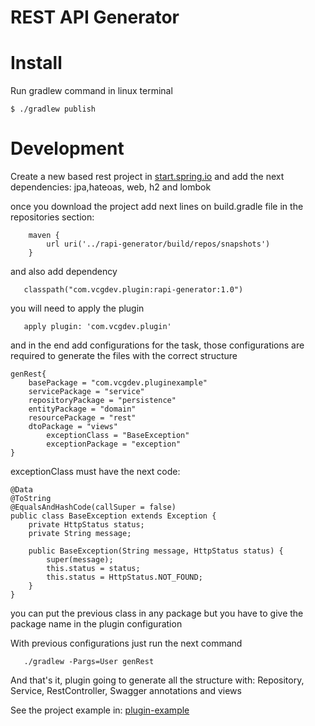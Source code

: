 REST API Generator
=================
Install
======

Run gradlew command in linux terminal

```
$ ./gradlew publish
```

Development
======

Create a new  based rest project in [start.spring.io](http://start.spring.io)
and add the next dependencies: jpa,hateoas, web, h2 and lombok

once you download the project add next lines on build.gradle file in the repositories section:

```
    maven {
		url uri('../rapi-generator/build/repos/snapshots')
    }
```

and also add dependency 

```
   classpath("com.vcgdev.plugin:rapi-generator:1.0")
```

you will need to apply the plugin

```
   apply plugin: 'com.vcgdev.plugin'
```

and in the end add configurations for the task, those configurations are required to generate the files with the correct structure

```
genRest{
	basePackage = "com.vcgdev.pluginexample"
	servicePackage = "service"
	repositoryPackage = "persistence"
	entityPackage = "domain"
	resourcePackage = "rest"
	dtoPackage = "views"
        exceptionClass = "BaseException"
        exceptionPackage = "exception"
}
```

exceptionClass must have the next code: 

```
@Data
@ToString
@EqualsAndHashCode(callSuper = false)
public class BaseException extends Exception {
    private HttpStatus status;
    private String message;

    public BaseException(String message, HttpStatus status) {
        super(message);
        this.status = status;
        this.status = HttpStatus.NOT_FOUND;
    }
}
```
you can put the previous class in any package but you have to give the package name in the plugin configuration

With previous configurations just run the next command

```
   ./gradlew -Pargs=User genRest
```
And that's it, plugin going to generate all the structure with:
Repository, Service, RestController, Swagger annotations and views

See the project example in: [plugin-example](https://github.com/VCGDEV/plugin-example)


